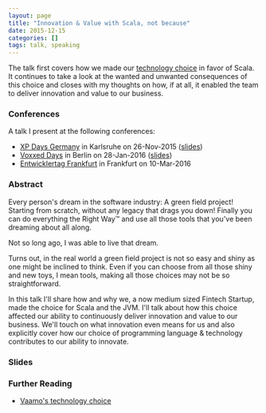 ```yaml
---
layout: page
title: "Innovation & Value with Scala, not because"
date: 2015-12-15
categories: []
tags: talk, speaking
---
```


The talk first covers how we made our [technology
choice](http://codecraft.vaamo.de/2014/09/12/our-technology-stack.html) in favor of Scala. It continues to take a look
at the wanted and unwanted consequences of this choice and closes with my thoughts on how, if at all, it enabled the
team to deliver innovation and value to our business.

### Conferences

A talk I present at the following conferences:

- [XP Days
  Germany](http://www.xpdays.de/2015/sessions/101-innovation-value-mit-scala-nicht-wegen.html) in Karlsruhe on
  26-Nov-2015 ([slides](#slides))
- [Voxxed
  Days](http://voxxeddaysberlin2016.sched.org/event/5DEX/innovation-value-with-scala-not-because) in Berlin on
  28-Jan-2016
  ([slides](https://speakerdeck.com/benjamin/innovation-and-value-with-scala-not-because-at-voxxeddays-berlin-2016))
- [Entwicklertag
  Frankfurt](https://entwicklertag.de/frankfurt/2016/innovation-value-mit-scala-nicht-wegen) in Frankfurt on 10-Mar-2016


### Abstract

Every person's dream in the software industry: A green field project! Starting from scratch, without any legacy that
drags you down! Finally you can do everything the Right Way™ and use all those tools that you've been dreaming about all
along.

Not so long ago, I was able to live that dream.

Turns out, in the real world a green field project is not so easy and shiny as one might be inclined to think. Even if
you can choose from all those shiny and new toys, I mean tools, making all those choices may not be so straightforward.

In this talk I'll share how and why we, a now medium sized Fintech Startup, made the choice for Scala and the JVM. I'll
talk about how this choice affected our ability to continuously deliver innovation and value to our business. We'll
touch on what innovation even means for us and also explicitly cover how our choice of programming language & technology
contributes to our ability to innovate. 


<a name="slides"></a>

### Slides

<script async class="speakerdeck-embed"
data-id="786aef6303d94e5984a8e0ec43dddb18"
data-ratio="1.77777777777778"
src="//speakerdeck.com/assets/embed.js"></script>


### Further Reading

- [Vaamo's technology choice](http://codecraft.vaamo.de/2014/09/12/our-technology-stack.html)

